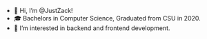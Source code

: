 - 👋 Hi, I’m @JustZack!
- 🎓 Bachelors in Computer Science, Graduated from CSU in 2020.
- 👀 I’m interested in backend and frontend development.

<!---
JustZack/JustZack is a ✨ special ✨ repository because its `README.md` (this file) appears on your GitHub profile.
You can click the Preview link to take a look at your changes.
--->
